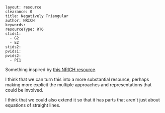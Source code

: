 ````
layout: resource
clearance: 0
title: Negatively Triangular
author: NRICH
keywords:
resourceType: RT6
stids1:
  - G2
  - E2
stids2:
pvids1:
pvids2:
  - PI1

````

Something inspired by [this NRICH resource](http://nrich.maths.org/5871).

I think that we can turn this into a more substantial resource, perhaps making more explicit the multiple approaches and representations that could be involved.

I think that we could also extend it so that it has parts that aren't just about equations of straight lines.
